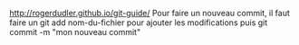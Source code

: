 

http://rogerdudler.github.io/git-guide/
Pour faire un nouveau commit, il faut faire un git add nom-du-fichier pour ajouter les modifications
puis git commit -m "mon nouveau commit"
